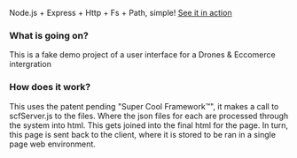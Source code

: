 Node.js + Express + Http + Fs + Path, simple!
[See it in action](https://replit.com/@user7994736/Group-project-Drones-Ecommerce-and-Smart-Home)

### What is going on?

This is a fake demo project of a user interface for a Drones & Eccomerce intergration

### How does it work?

This uses the patent pending "Super Cool Framework™️", it makes a call to scfServer.js to the files.
Where the json files for each are processed through the system into html.
This gets joined into the final html for the page.
In turn, this page is sent back to the client, where it is stored to be ran in a single page web environment.
